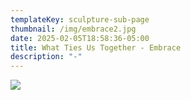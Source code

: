 ```yaml
---
templateKey: sculpture-sub-page
thumbnail: /img/embrace2.jpg
date: 2025-02-05T18:58:36-05:00
title: What Ties Us Together - Embrace
description: "-"
---
```

![](/img/embraceedit.jpg)